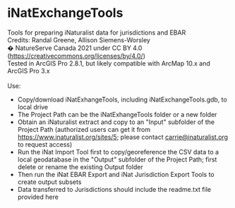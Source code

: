 # iNatExchangeTools
Tools for preparing iNaturalist data for jurisdictions and EBAR<br>
Credits: Randal Greene, Allison Siemens-Worsley<br>
� NatureServe Canada 2021 under CC BY 4.0 (https://creativecommons.org/licenses/by/4.0/)<br>
Tested in ArcGIS Pro 2.8.1, but likely compatible with ArcMap 10.x and ArcGIS Pro 3.x<br>
<br>
Use:
- Copy/download iNatExhangeTools, including iNatExchangeTools.gdb, to local drive
- The Project Path can be the iNatExhangeTools folder or a new folder
- Obtain an iNaturalist extract and copy to an "Input" subfolder of the Project Path (authorized users can get it from https://www.inaturalist.org/sites/5; please contact carrie@inaturalist.org to request access)
- Run the iNat Import Tool first to copy/georeference the CSV data to a local geodatabase in the "Output" subfolder of the Project Path; first delete or rename the existing Output folder
- Then run the iNat EBAR Export and iNat Jurisdiction Export Tools to create output subsets
- Data transferred to Jurisdictions should include the readme.txt file provided here
